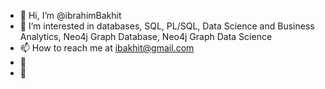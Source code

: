 - 👋 Hi, I’m @ibrahimBakhit
- 👀 I’m interested in databases, SQL, PL/SQL, Data Science and Business Analytics, Neo4j Graph Database, Neo4j Graph Data Science
- 📫 How to reach me at ibakhit@gmail.com
- 🌱 
- 💞️ 

<!---
ibrahimBakhit/ibrahimBakhit is a ✨ special ✨ repository because its `README.md` (this file) appears on your GitHub profile.
You can click the Preview link to take a look at your changes.
--->
